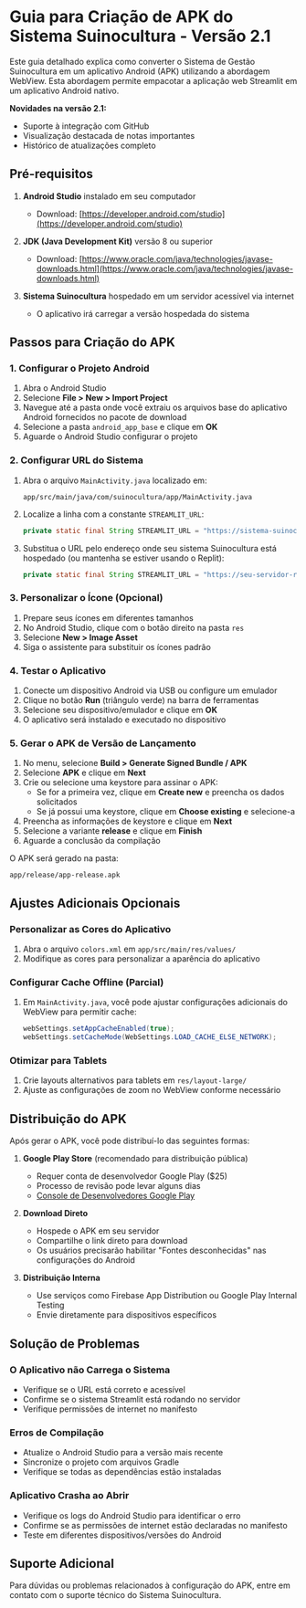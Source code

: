 # Guia para Criação de APK do Sistema Suinocultura - Versão 2.1

Este guia detalhado explica como converter o Sistema de Gestão Suinocultura em um aplicativo Android (APK) utilizando a abordagem WebView. Esta abordagem permite empacotar a aplicação web Streamlit em um aplicativo Android nativo.

**Novidades na versão 2.1:**
- Suporte à integração com GitHub
- Visualização destacada de notas importantes
- Histórico de atualizações completo

## Pré-requisitos

1. **Android Studio** instalado em seu computador
   - Download: [https://developer.android.com/studio](https://developer.android.com/studio)
   
2. **JDK (Java Development Kit)** versão 8 ou superior
   - Download: [https://www.oracle.com/java/technologies/javase-downloads.html](https://www.oracle.com/java/technologies/javase-downloads.html)

3. **Sistema Suinocultura** hospedado em um servidor acessível via internet
   - O aplicativo irá carregar a versão hospedada do sistema

## Passos para Criação do APK

### 1. Configurar o Projeto Android

1. Abra o Android Studio
2. Selecione **File > New > Import Project**
3. Navegue até a pasta onde você extraiu os arquivos base do aplicativo Android fornecidos no pacote de download
4. Selecione a pasta `android_app_base` e clique em **OK**
5. Aguarde o Android Studio configurar o projeto

### 2. Configurar URL do Sistema

1. Abra o arquivo `MainActivity.java` localizado em:
   ```
   app/src/main/java/com/suinocultura/app/MainActivity.java
   ```

2. Localize a linha com a constante `STREAMLIT_URL`:
   ```java
   private static final String STREAMLIT_URL = "https://sistema-suinocultura.replit.app";
   ```

3. Substitua o URL pelo endereço onde seu sistema Suinocultura está hospedado (ou mantenha se estiver usando o Replit):
   ```java
   private static final String STREAMLIT_URL = "https://seu-servidor-real.com";
   ```

### 3. Personalizar o Ícone (Opcional)

1. Prepare seus ícones em diferentes tamanhos
2. No Android Studio, clique com o botão direito na pasta `res`
3. Selecione **New > Image Asset**
4. Siga o assistente para substituir os ícones padrão

### 4. Testar o Aplicativo

1. Conecte um dispositivo Android via USB ou configure um emulador
2. Clique no botão **Run** (triângulo verde) na barra de ferramentas
3. Selecione seu dispositivo/emulador e clique em **OK**
4. O aplicativo será instalado e executado no dispositivo

### 5. Gerar o APK de Versão de Lançamento

1. No menu, selecione **Build > Generate Signed Bundle / APK**
2. Selecione **APK** e clique em **Next**
3. Crie ou selecione uma keystore para assinar o APK:
   - Se for a primeira vez, clique em **Create new** e preencha os dados solicitados
   - Se já possui uma keystore, clique em **Choose existing** e selecione-a
4. Preencha as informações de keystore e clique em **Next**
5. Selecione a variante **release** e clique em **Finish**
6. Aguarde a conclusão da compilação

O APK será gerado na pasta:
```
app/release/app-release.apk
```

## Ajustes Adicionais Opcionais

### Personalizar as Cores do Aplicativo

1. Abra o arquivo `colors.xml` em `app/src/main/res/values/`
2. Modifique as cores para personalizar a aparência do aplicativo

### Configurar Cache Offline (Parcial)

1. Em `MainActivity.java`, você pode ajustar configurações adicionais do WebView para permitir cache:
   ```java
   webSettings.setAppCacheEnabled(true);
   webSettings.setCacheMode(WebSettings.LOAD_CACHE_ELSE_NETWORK);
   ```

### Otimizar para Tablets

1. Crie layouts alternativos para tablets em `res/layout-large/`
2. Ajuste as configurações de zoom no WebView conforme necessário

## Distribuição do APK

Após gerar o APK, você pode distribuí-lo das seguintes formas:

1. **Google Play Store** (recomendado para distribuição pública)
   - Requer conta de desenvolvedor Google Play ($25)
   - Processo de revisão pode levar alguns dias
   - [Console de Desenvolvedores Google Play](https://play.google.com/console/developers)

2. **Download Direto** 
   - Hospede o APK em seu servidor
   - Compartilhe o link direto para download
   - Os usuários precisarão habilitar "Fontes desconhecidas" nas configurações do Android

3. **Distribuição Interna**
   - Use serviços como Firebase App Distribution ou Google Play Internal Testing
   - Envie diretamente para dispositivos específicos

## Solução de Problemas

### O Aplicativo não Carrega o Sistema

- Verifique se o URL está correto e acessível
- Confirme se o sistema Streamlit está rodando no servidor
- Verifique permissões de internet no manifesto

### Erros de Compilação

- Atualize o Android Studio para a versão mais recente
- Sincronize o projeto com arquivos Gradle
- Verifique se todas as dependências estão instaladas

### Aplicativo Crasha ao Abrir

- Verifique os logs do Android Studio para identificar o erro
- Confirme se as permissões de internet estão declaradas no manifesto
- Teste em diferentes dispositivos/versões do Android

## Suporte Adicional

Para dúvidas ou problemas relacionados à configuração do APK, entre em contato com o suporte técnico do Sistema Suinocultura.